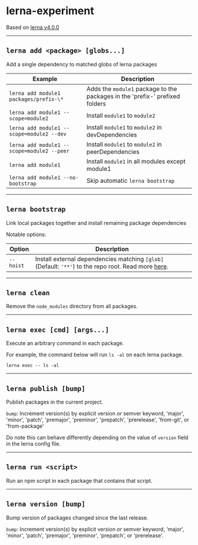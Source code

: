 # lerna-experiment

Based on [lerna v4.0.0](https://github.com/lerna/lerna/blob/6cb8ab2d4af7ce25c812e8fb05cd04650105705f/README.md)

---

## `lerna add <package> [globs...]`

Add a single dependency to matched globs of lerna packages

| Example                                    | Description                                                                  |
| ------------------------------------------ | ---------------------------------------------------------------------------- |
| `lerna add module1 packages/prefix-\* `    | Adds the `module1` package to the packages in the 'prefix-' prefixed folders |
| `lerna add module1 --scope=module2`        | Install `module1` to `module2`                                               |
| `lerna add module1 --scope=module2 --dev`  | Install `module1` to `module2` in devDependencies                            |
| `lerna add module1 --scope=module2 --peer` | Install `module1` to `module2` in peerDependencies                           |
| `lerna add module1`                        | Install `module1` in all modules except module1                              |
| `lerna add module1 --no-bootstrap`         | Skip automatic `lerna bootstrap`                                             |

---

## `lerna bootstrap`

Link local packages together and install remaining package dependencies

Notable options:

| Option    | Description                                                                                                                                                                                      |
| --------- | ------------------------------------------------------------------------------------------------------------------------------------------------------------------------------------------------ |
| `--hoist` | Install external dependencies matching `[glob]` (Default: `'**'`) to the repo root. Read more [here](https://github.com/lerna/lerna/blob/6cb8ab2d4af7ce25c812e8fb05cd04650105705f/doc/hoist.md). |

---

## `lerna clean`

Remove the `node_modules` directory from all packages.

---

## `lerna exec [cmd] [args...]`

Execute an arbitrary command in each package.

For example, the command below will run `ls -al` on each lerna package.

```shell
lerna exec -- ls -al
```

---

## `lerna publish [bump]`

Publish packages in the current project.

`bump`: Increment version(s) by explicit version _or_ semver keyword,
'major', 'minor', 'patch', 'premajor', 'preminor', 'prepatch', 'prerelease', 'from-git', or 'from-package'

Do note this can behave differently depending on the value of `version` field in the lerna config file.

---

## `lerna run <script>`

Run an npm script in each package that contains that script.

---

## `lerna version [bump]`

Bump version of packages changed since the last release.

`bump`: Increment version(s) by explicit version _or_ semver keyword,
'major', 'minor', 'patch', 'premajor', 'preminor', 'prepatch', or 'prerelease'.
